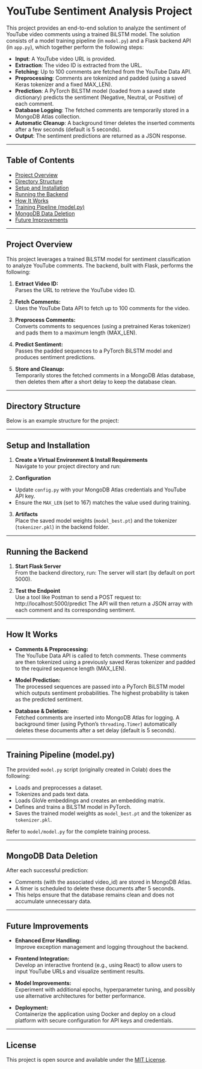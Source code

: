 # YouTube Sentiment Analysis Project

This project provides an end-to-end solution to analyze the sentiment of YouTube video comments using a trained BiLSTM model. The solution consists of a model training pipeline (in `model.py`) and a Flask backend API (in `app.py`), which together perform the following steps:

- **Input**: A YouTube video URL is provided.
- **Extraction**: The video ID is extracted from the URL.
- **Fetching**: Up to 100 comments are fetched from the YouTube Data API.
- **Preprocessing**: Comments are tokenized and padded (using a saved Keras tokenizer and a fixed MAX_LEN).
- **Prediction**: A PyTorch BiLSTM model (loaded from a saved state dictionary) predicts the sentiment (Negative, Neutral, or Positive) of each comment.
- **Database Logging**: The fetched comments are temporarily stored in a MongoDB Atlas collection.
- **Automatic Cleanup**: A background timer deletes the inserted comments after a few seconds (default is 5 seconds).
- **Output**: The sentiment predictions are returned as a JSON response.

---

## Table of Contents

- [Project Overview](#project-overview)
- [Directory Structure](#directory-structure)
- [Setup and Installation](#setup-and-installation)
- [Running the Backend](#running-the-backend)
- [How It Works](#how-it-works)
- [Training Pipeline (model.py)](#training-pipeline-modelpy)
- [MongoDB Data Deletion](#mongodb-data-deletion)
- [Future Improvements](#future-improvements)

---

## Project Overview

This project leverages a trained BiLSTM model for sentiment classification to analyze YouTube comments. The backend, built with Flask, performs the following:

1. **Extract Video ID:**  
   Parses the URL to retrieve the YouTube video ID.

2. **Fetch Comments:**  
   Uses the YouTube Data API to fetch up to 100 comments for the video.

3. **Preprocess Comments:**  
   Converts comments to sequences (using a pretrained Keras tokenizer) and pads them to a maximum length (MAX_LEN).

4. **Predict Sentiment:**  
   Passes the padded sequences to a PyTorch BiLSTM model and produces sentiment predictions.

5. **Store and Cleanup:**  
   Temporarily stores the fetched comments in a MongoDB Atlas database, then deletes them after a short delay to keep the database clean.

---

## Directory Structure

Below is an example structure for the project:


---

## Setup and Installation

1. **Create a Virtual Environment & Install Requirements**  
   Navigate to your project directory and run:

2. **Configuration**  
- Update `config.py` with your MongoDB Atlas credentials and YouTube API key.
- Ensure the `MAX_LEN` (set to 167) matches the value used during training.

3. **Artifacts**  
Place the saved model weights (`model_best.pt`) and the tokenizer (`tokenizer.pkl`) in the backend folder.

---

## Running the Backend

1. **Start Flask Server**  
From the backend directory, run:
The server will start (by default on port 5000).

2. **Test the Endpoint**  
Use a tool like Postman to send a POST request to:
http://localhost:5000/predict
The API will then return a JSON array with each comment and its corresponding sentiment.

---

## How It Works

- **Comments & Preprocessing:**  
The YouTube Data API is called to fetch comments. These comments are then tokenized using a previously saved Keras tokenizer and padded to the required sequence length (MAX_LEN).

- **Model Prediction:**  
The processed sequences are passed into a PyTorch BiLSTM model which outputs sentiment probabilities. The highest probability is taken as the predicted sentiment.

- **Database & Deletion:**  
Fetched comments are inserted into MongoDB Atlas for logging. A background timer (using Python’s `threading.Timer`) automatically deletes these documents after a set delay (default is 5 seconds).

---

## Training Pipeline (model.py)

The provided `model.py` script (originally created in Colab) does the following:
- Loads and preprocesses a dataset.
- Tokenizes and pads text data.
- Loads GloVe embeddings and creates an embedding matrix.
- Defines and trains a BiLSTM model in PyTorch.
- Saves the trained model weights as `model_best.pt` and the tokenizer as `tokenizer.pkl`.

Refer to `model/model.py` for the complete training process.

---

## MongoDB Data Deletion

After each successful prediction:
- Comments (with the associated video_id) are stored in MongoDB Atlas.
- A timer is scheduled to delete these documents after 5 seconds.
- This helps ensure that the database remains clean and does not accumulate unnecessary data.

---

## Future Improvements

- **Enhanced Error Handling:**  
Improve exception management and logging throughout the backend.

- **Frontend Integration:**  
Develop an interactive frontend (e.g., using React) to allow users to input YouTube URLs and visualize sentiment results.

- **Model Improvements:**  
Experiment with additional epochs, hyperparameter tuning, and possibly use alternative architectures for better performance.

- **Deployment:**  
Containerize the application using Docker and deploy on a cloud platform with secure configuration for API keys and credentials.

---

## License

This project is open source and available under the [MIT License](LICENSE).

